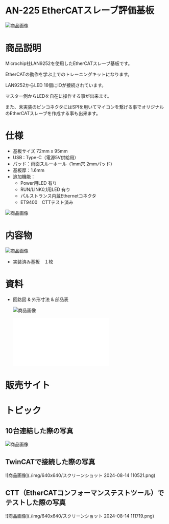 # AN-225 EtherCATスレーブ評価基板

![商品画像](./img/640x640/DSC_2550.png)

# 商品説明

Microchip社LAN9252を使用したEtherCATスレーブ基板です。

EtherCATの動作を学ぶ上でのトレーニングキットになります。

LAN9252からLED 16個にIOが接続されています。

マスター側からLEDを自在に操作する事が出来ます。

また、未実装のピンコネクタにはSPIを用いてマイコンを繋げる事でオリジナルのEtherCATスレーブを作成する事も出来ます。


# 仕様

- 基板サイズ   72mm x 95mm
- USB : Type-C（電源5V供給用）
- パッド：両面スルーホール（1mm穴 2mmパッド）
- 基板厚：1.6mm
- 追加機能：
   - Power用LED 有り
   - RUN/LINK0,1用LED 有り
   - パルストランス内蔵Ethernetコネクタ
   - ET9400　CTTテスト済み


![商品画像](./img/640x640/スクリーンショット_2023-12-19_033716.png)

# 内容物 

![商品画像](./img/640x640/DSC_2552.png)

- 実装済み基板　１枚


# 資料


 - 回路図 & 外形寸法 & 部品表

   ![商品画像](./img/640x640/スクリーンショット_2023-12-19_034050.png)

   ![回路図](./PDF/Schematic.pdf)

# 販売サイト


# トピック

##  10台連結した際の写真


   ![商品画像](./img/640x640/DSC_2554.png)


##  TwinCATで接続した際の写真

   ![商品画像](./img/640x640/スクリーンショット 2024-08-14 110521.png)

##  CTT（EtherCATコンフォーマンステストツール）でテストした際の写真

   ![商品画像](./img/640x640/スクリーンショット 2024-08-14 111719.png)
